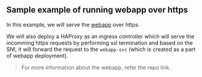 ## Sample example of running webapp over https

In this example, we will serve the [webapp](https://github.com/Mohitsharma44/kubernetes-playground/tree/master/webapp)
over https.

We will also deploy a HAProxy as an ingress controller which will serve the incomming
https requests by performing ssl termination and based on the SNI, it will
forward the request to the `webapp-svc` (which is created as a part of webapp
deployment).
> For more information about the webapp, refer the repo link.
